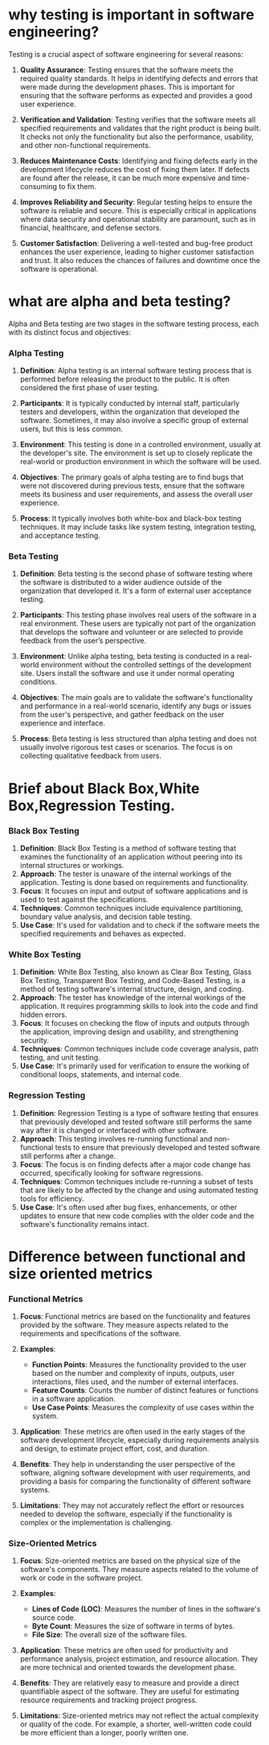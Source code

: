 # why testing is important in software engineering?

Testing is a crucial aspect of software engineering for several reasons:

1. **Quality Assurance**: Testing ensures that the software meets the required quality standards. It helps in identifying defects and errors that were made during the development phases. This is important for ensuring that the software performs as expected and provides a good user experience.

2. **Verification and Validation**: Testing verifies that the software meets all specified requirements and validates that the right product is being built. It checks not only the functionality but also the performance, usability, and other non-functional requirements.

3. **Reduces Maintenance Costs**: Identifying and fixing defects early in the development lifecycle reduces the cost of fixing them later. If defects are found after the release, it can be much more expensive and time-consuming to fix them.

4. **Improves Reliability and Security**: Regular testing helps to ensure the software is reliable and secure. This is especially critical in applications where data security and operational stability are paramount, such as in financial, healthcare, and defense sectors.

5. **Customer Satisfaction**: Delivering a well-tested and bug-free product enhances the user experience, leading to higher customer satisfaction and trust. It also reduces the chances of failures and downtime once the software is operational.

 # what are alpha and beta testing?

Alpha and Beta testing are two stages in the software testing process, each with its distinct focus and objectives:

### Alpha Testing
1. **Definition**: Alpha testing is an internal software testing process that is performed before releasing the product to the public. It is often considered the first phase of user testing.

2. **Participants**: It is typically conducted by internal staff, particularly testers and developers, within the organization that developed the software. Sometimes, it may also involve a specific group of external users, but this is less common.

3. **Environment**: This testing is done in a controlled environment, usually at the developer's site. The environment is set up to closely replicate the real-world or production environment in which the software will be used.

4. **Objectives**: The primary goals of alpha testing are to find bugs that were not discovered during previous tests, ensure that the software meets its business and user requirements, and assess the overall user experience.

5. **Process**: It typically involves both white-box and black-box testing techniques. It may include tasks like system testing, integration testing, and acceptance testing.

### Beta Testing
1. **Definition**: Beta testing is the second phase of software testing where the software is distributed to a wider audience outside of the organization that developed it. It's a form of external user acceptance testing.

2. **Participants**: This testing phase involves real users of the software in a real environment. These users are typically not part of the organization that develops the software and volunteer or are selected to provide feedback from the user’s perspective.

3. **Environment**: Unlike alpha testing, beta testing is conducted in a real-world environment without the controlled settings of the development site. Users install the software and use it under normal operating conditions.

4. **Objectives**: The main goals are to validate the software's functionality and performance in a real-world scenario, identify any bugs or issues from the user's perspective, and gather feedback on the user experience and interface.

5. **Process**: Beta testing is less structured than alpha testing and does not usually involve rigorous test cases or scenarios. The focus is on collecting qualitative feedback from users.

# Brief about Black Box,White Box,Regression Testing.

### Black Box Testing
1. **Definition**: Black Box Testing is a method of software testing that examines the functionality of an application without peering into its internal structures or workings.
2. **Approach**: The tester is unaware of the internal workings of the application. Testing is done based on requirements and functionality.
3. **Focus**: It focuses on input and output of software applications and is used to test against the specifications.
4. **Techniques**: Common techniques include equivalence partitioning, boundary value analysis, and decision table testing.
5. **Use Case**: It's used for validation and to check if the software meets the specified requirements and behaves as expected.

### White Box Testing
1. **Definition**: White Box Testing, also known as Clear Box Testing, Glass Box Testing, Transparent Box Testing, and Code-Based Testing, is a method of testing software's internal structure, design, and coding.
2. **Approach**: The tester has knowledge of the internal workings of the application. It requires programming skills to look into the code and find hidden errors.
3. **Focus**: It focuses on checking the flow of inputs and outputs through the application, improving design and usability, and strengthening security.
4. **Techniques**: Common techniques include code coverage analysis, path testing, and unit testing.
5. **Use Case**: It's primarily used for verification to ensure the working of conditional loops, statements, and internal code.

### Regression Testing
1. **Definition**: Regression Testing is a type of software testing that ensures that previously developed and tested software still performs the same way after it is changed or interfaced with other software.
2. **Approach**: This testing involves re-running functional and non-functional tests to ensure that previously developed and tested software still performs after a change.
3. **Focus**: The focus is on finding defects after a major code change has occurred, specifically looking for software regressions.
4. **Techniques**: Common techniques include re-running a subset of tests that are likely to be affected by the change and using automated testing tools for efficiency.
5. **Use Case**: It's often used after bug fixes, enhancements, or other updates to ensure that new code complies with the older code and the software's functionality remains intact.

# Difference between functional and size oriented metrics


### Functional Metrics
1. **Focus**: Functional metrics are based on the functionality and features provided by the software. They measure aspects related to the requirements and specifications of the software.
   
2. **Examples**: 
   - **Function Points**: Measures the functionality provided to the user based on the number and complexity of inputs, outputs, user interactions, files used, and the number of external interfaces.
   - **Feature Counts**: Counts the number of distinct features or functions in a software application.
   - **Use Case Points**: Measures the complexity of use cases within the system.

3. **Application**: These metrics are often used in the early stages of the software development lifecycle, especially during requirements analysis and design, to estimate project effort, cost, and duration.

4. **Benefits**: They help in understanding the user perspective of the software, aligning software development with user requirements, and providing a basis for comparing the functionality of different software systems.

5. **Limitations**: They may not accurately reflect the effort or resources needed to develop the software, especially if the functionality is complex or the implementation is challenging.

### Size-Oriented Metrics
1. **Focus**: Size-oriented metrics are based on the physical size of the software's components. They measure aspects related to the volume of work or code in the software project.

2. **Examples**: 
   - **Lines of Code (LOC)**: Measures the number of lines in the software's source code.
   - **Byte Count**: Measures the size of software in terms of bytes.
   - **File Size**: The overall size of the software files.

3. **Application**: These metrics are often used for productivity and performance analysis, project estimation, and resource allocation. They are more technical and oriented towards the development phase.

4. **Benefits**: They are relatively easy to measure and provide a direct quantifiable aspect of the software. They are useful for estimating resource requirements and tracking project progress.

5. **Limitations**: Size-oriented metrics may not reflect the actual complexity or quality of the code. For example, a shorter, well-written code could be more efficient than a longer, poorly written one.

